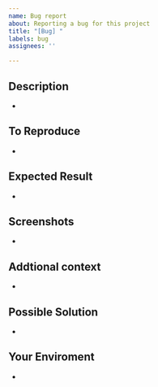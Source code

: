 ```yaml
---
name: Bug report
about: Reporting a bug for this project
title: "[Bug] "
labels: bug
assignees: ''

---
```


## Description
-

## To Reproduce
-

## Expected Result
-

## Screenshots
-

## Addtional context
-

## Possible Solution
-

## Your Enviroment
-
